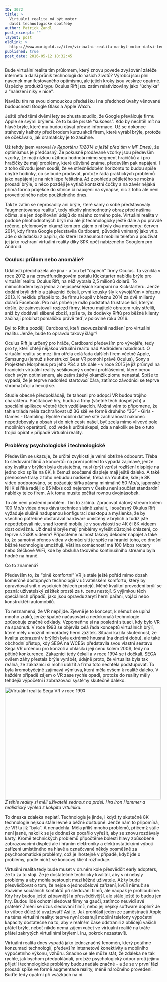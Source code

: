 ```yaml
---
ID: 3072
title: >
  Virtuální realita má být motor
  další technologické spotřeby
author: Patrick Zandl
post_excerpt: ""
layout: post
oldlink: >
  https://www.marigold.cz/item/virtualni-realita-ma-byt-motor-dalsi-technologicke-spotreby
published: true
post_date: 2016-05-12 18:32:45
---
```

<p>Bude virtuální realita tím průlomem, který znovu povede zvyšování zátěže internetu a další průnik technologií do našich životů? Výrobci jsou plni navenek manifestovaného optimismu, ale jejich kroky jsou veskrze opatrné. Úspěchy produktů typu Oculus Rift jsou zatím relativizovány jako “úchylka” a “nalezení niky v nice”.</p>

<!--more-->

<p>Navážu tím na svou olomouckou přednášku i na předchozí úvahy věnované budoucnosti Google Glass a Apple Watch.</p>
<p>Ještě před těmi dvěmi lety se zhusta soudilo, že Google převálcuje firmu Apple se svými brýlemi. Že to bude prostě “sukcess”. Kdo by nechtěl mít na hlavě brýle, které mu budou dávat přesné informace. Už se dokonce stahovaly kalhoty před brodem kurzu akcií firem, které vyrábí brýle, protože se očekávalo, jak dramaticky je to zasáhne.</p>
<p>Už tehdy jsem varoval <em>(v Reportéru 11/2014 a ještě před tím v MF Dnes)</em>, že optimismus je předčasný. Že pokusně prodávané vzorky jsou především vzorky, že mají nízkou užitnou hodnotu mimo segment hračičků a i pro hračičky že mají problémy, které důvěrné známe, především pak napájení. I z toho důvodu jsem soudil, že ve střednědobém horizontu to budou spíše chytré hodinky, co se bude prodávat, protože řada praktických problémů jako napájení je na nich lépe řešitelná. Až z pohledu pětiletého se možná prosadí brýle, o něco později je vytlačí kontaktní čočky a na závěr nějaká přímá forma projekce do sítnice či napojení na synapse, nic z toho ale není proveditelného nebo použitelného dnes.</p>
<p>Takže zatím se neprosadily ani brýle, které samy o sobě představovaly “augmentovanou realitu”, tedy nikoliv plnohodnotný obraz před našima očima, ale jen doplňování údajů do našeho zorného pole. Virtuální realita v podobě plnohodnotných brýlí má ale jít technologicky ještě dále a po pravdě rečeno, přelomovým okamžikem pro zájem o ni byly dva momenty: červen 2014, kdy firma Google představila Cardboard, původně vnímaný jako vtip. Jde o skládačku z papíru, do které lze zasunout mobilní telefon a používat jej jako rozhraní virtuální reality díky SDK opět nabízeného Googlem pro Android.</p>
<h3>Oculus: průlom nebo anomálie?</h3>
<p>Události předcházela ale jiná - a tou byl “úspěch” firmy Oculus. Ta vznikla v roce 2012 a na crowdfundingovém portálu Kickstarter nabídla brýle pro virtuální realitu Oculus Rift, na něž vybrala 2,5 milionů dolarů. To mimochodem byla jedna z nejúspěšnějších kampaní na Kickstarteru. Jenže dodání brýlí drhlo a zákazníci čekali, první kousky šly k vývojářům v březnu 2013. K neklidu přispělo to, že firmu koupil v březnu 2014 za dvě miliardy dolarů Facebook. Pro náš příběh je málo podstatná frustrace lidí, kterým došlo, že zainvestovali rozjezd firmy, kterou majitelé obratem ruky střelili, aniž by dodávali slíbené zboží, spíše to, že dodávky Riftů pro běžné klienty začínají probíhat pomaličku právě teď, v polovině roku 2016.</p>
<p>Byl to Rift a později Cardboard, kteří znovuzažehli nadšení pro virtuální realitu. Jenže, bude to opravdu takový šlágr?</p>
<p>Oculus Rift je určený pro hráče, Cardboard především pro vývojáře, tedy pro ty, kteří chtějí nějakou virtuální realitu nad Androidem nabídnout. O virtuální realitu se mezi tím otřela celá řada dalších firem včetně Apple, Samsungu (jemuž s konstrukcí Gear VR pomohl právě Oculus), Sony s Projektem Morpheus pro jeho PS4 a tak dále - v roce 2015 je již průmysl na hranicích virtuální reality sešikovaný s oněmi prohlášeními, které berou dech svým optimismem, ale zatím žádný okamžik zlomu nenastal. Spíše to vypadá, že je teprve nadohled startovací čára, zatímco závodníci se teprve shromažďují a hecují se.</p>
<p>Studie obecně předpokládají, že tahouni pro adopci VR budou trojího charakteru. Počítačové hry, hudba a filmy (včetně těch dospělých) a speciální aplikace včetně těch vzdělávacích. Možná vám to připomene, že tahle triáda měla zachraňovat už 3G sítě ve formě druhého “3G” - Girls - Games - Gambling. Rychlé mobilní datové sítě zachraňovat nakonec nepotřebovaly a obsah si do nich cestu našel, byť zcela mimo vlivové pole mobilních operátorů, což vede k určité skepsi, zda a nakolik se lze o tuto trojici opírat v případě virtuální reality.</p>
<h3>Problémy psychologické i technologické</h3>
<p>Především se ukazuje, že určité zvyklosti je velmi obtížné odbourat. Třeba to sledování filmů a koncertů: na první pohled to vypadá zajímavě, jenže aby kvalita v brýlích byla dostatečná, musí (prý) vzrůst rozlišení displeje na jedno oko spíše na 8K, k čemuž současné displeje mají ještě daleko. A také přenosové trasy z toho nebudou nadšené, třeba na Youtube, kde je 8K video podporováno, se požaduje šířka pásma minimálně 50 Mb/s, japonské NHK si říká raději o 85 Mb/s což nejenom v Česku není součást standardní nabídky telco firem. A k tomu musíte počítat rovnou dvojnásobek.</p>
<p>To ale není poslední problém. Tím to začíná. Zpracovat datový stream kolem 100 Mb/s videa dnes dává technice slušně zahulit, i současný Okulus Rift vyžaduje slušně nadupanou konfiguraci desktopu a myšlenka, že by všechno potřebné obstarával hardware umístěný v brýlích a tudíž jste nepotřebovali nic, snad kromě mobilu, je v souvislosti se 4K či 8K videem dost odvážná. Už dnešní brýle mají problémy vyřešit důstojně chlazení, co teprve s 2x8K videem? Připočtěme nutnost takový dekoder napájet a také to, že samotný přenos videa v domácí síti je spíše na hranici toho, co dnešní běžné technologie umožňují. Většina domácností má 100 Mbps routery nebo Géčkové WiFi, kde by obsluha takového kontinuálního streamu byla hodně na hraně.</p>
<p>Co to znamená?</p>
<p>Především to, že “plně komfortní” VR je stále ještě pořád mimo dosah komerčně dostupných technologií v uživatelském komfortu, který by opravňoval snít o vysokých číslech prodejů. Méně kvalitní provedení brýlí se pozná: uživatelský zážitek prostě za tu cenu nestojí. S výjimkou těch speciálních případů, jako jsou opravdu zarytí herní pařani, vojáci nebo konstruktéři automobilů.</p>
<p>To neznamená, že VR nepřijde. Zjevně je to koncept, k němuž se upíná mnoho zraků, jenže špatné načasování a nedokonalá technologie způsobuje značné odklady. Vzpomeňme si na poslední situaci, kdy bylo VR na spadnutí. V roce 1993 se objevila celá řada konceptů virtuálních brýlí, které měly umožnit mimořádný herní zážitek. Situaci kazila skutečnost, že kvalita zobrazení v brýlích byla extrémně hnusná (na dnešní dobu), ale také obchodní přístup, kdy SEGA na WCESu představila svou vlastní sestavu Sega VR určenou pro konzoli a ohlásila i její cenu kolem 200$, tedy na pětině konkurence. Zákazníci tedy čekali a v roce 1994 se i dočkali. SEGA ovšem záhy přestala brýle vyrábět, údajně proto, že virtualita byla tak reálná, že zákazníci si mohli ublížit a firma toto nechtěla podstupovat. To byla kromobyčejně zajímavá výmluva, která měla ovšem k realitě daleko. V každém případě zájem o VR zase rychle opadl, protože do reality měly tehdejší výpočetní i zobrazovací systémy skutečně daleko.</p>
<p><img title="segavr.jpg" src="http://www.marigold.cz/wp-content/uploads/segavr.jpg" alt="Virtuální realita Sega VR v roce 1993" width="500" height="360" border="0" /><br /><em>Z téhle reality si měli uživatelé sednout na prdel. Hra Iron Hammer a realistický výhled z kokpitu vrtulníku.  </em></p>
<p>To dneska zdaleka neplatí. Technologie je jinde, i když ty skutečně 8K technologie nejsou stále levné a běžně dostupné. Jenže nám to připomíná, že VR tu již “byla”. A nenadchla. Měla příliš mnoho problémů, přičemž stále není jasné, nakolik se je dodneška podařilo vyřešit, aby se znovu rozdávaly karty. Kromě technických problémů připočtěme bolesti hlavy způsobené zobrazovacími displeji ale i hřáním elektroniky a elektrostatickými výboji zařízení umístěného na hlavě a označované někdy posměšně za psychosomatické problémy, což je lhostejné v případě, když jde o problémy, podle nichž se koncový klient rozhoduje.</p>
<p>Virtuální realita tedy bude muset v druhém kole přesvědčit early adopters, že to za to stojí. Že je dostatečně technicky kvalitní, aby s ní nebyly problémy a aby mohla sestoupit mezi běžné uživatele. Až ty bude přesvědčovat o tom, že nejde o jednoúčelové zařízení, kvůli němuž se zbavíme sociálních kontaktů při sledování filmů, ale naopak je prohloubíme. Kdy hry budou ještě zábavnější a přesvědčivější, ale stále ještě to budou jen hry. Budou lidé ochotni sledovat filmy na gauči, zatímco neuvidí své přátele? Změní se úzus sledování filmů, nebo jej nějaký software doplní? Je to vůbec důležité uvažovat? Asi je. Jak prohlásil jeden ze zaměstnaců Apple na téma virtuální reality: teprve nyní dosahují mobilní telefony výpočetní kapacity dostatečné na to, aby v reálném čase odstranili z obličejů vašich přátel brýle, neboť nikdo nemá zájem čučet ve virtuální realitě na tváře přátel zakrytých virtuálními brýlemi. Inu, pokrok nezastavíš.</p>
<p>Virtuální realita dnes vypadá jako jednoznačný fenomén, který potáhne konzumaci technologií, především internetové konektivity a mobilního výpočetního výkonu, vzhůru. Snadno se ale může stát, že zdaleka ne tak rychle, jak bychom předpokládali, protože psychologický odpor proti jejímu přijetí i technologické problémy budou nadále značné - a že se v první fázi prosadí spíše ve formě augmentace reality, méně náročného provedení. Buďte tedy opatrní při vsázkách na ni.</p>